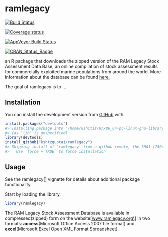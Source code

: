 
<!-- README.md is generated from README.Rmd. Please edit that file -->
ramlegacy
=========

[![Build Status](https://travis-ci.com/kshtzgupta1/ramlegacy.svg?branch=master)](https://travis-ci.com/kshtzgupta1/ramlegacy)

[![Coverage status](https://codecov.io/gh/kshtzgupta1/ramlegacy/branch/master/graph/badge.svg)](https://codecov.io/github/kshtzgupta1/ramlegacy?branch=master)

[![AppVeyor Build Status](https://ci.appveyor.com/api/projects/status/github/kshtzgupta1/ramlegacy?branch=master&svg=true)](https://ci.appveyor.com/project/kshtzgupta1/ramlegacy)

[![CRAN\_Status\_Badge](http://www.r-pkg.org/badges/version/ramlegacy)](https://cran.r-project.org/package=ramlegacy)

an R package that downloads the zipped version of the RAM Legacy Stock Assessment Data Base, an online compilation of stock assessment results for commercially exploited marine populations from around the world. More information about the database can be found [here.](www.ramlegacy.org)

The goal of ramlegacy is to ...

Installation
------------

You can install the development version from [GitHub](https://github.com/) with:

``` r
install.packages("devtools")
#> Installing package into '/home/kshitiz/R/x86_64-pc-linux-gnu-library/3.4'
#> (as 'lib' is unspecified)
library(devtools)
install_github("kshtzgupta1/ramlegacy")
#> Skipping install of 'ramlegacy' from a github remote, the SHA1 (750c6604) has not changed since last install.
#>   Use `force = TRUE` to force installation
```

Usage
-----

See the ramlegacy\[\] vignette for details about additional package functionality.

Start by loading the library.

``` r
library(ramlegacy)
```

The RAM Legacy Stock Assessment Database is available in compressed(zipped) form on the website\[www.ramlegacy.org\] in two formats: **access**(Microsoft Office Access 2007 file format) and **excel**(Microsoft Excel Open XML Format Spreadsheet).
